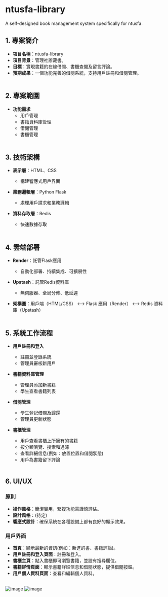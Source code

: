 # ntusfa-library
A self-designed book management system specifically for ntusfa.

## 1. 專案簡介
- **項目名稱**：ntusfa-library
- **項目背景**：管理社辦藏書。
- **目標**：實現書籍的在線借閱、書櫃查閱及留言評論。
- **預期成果**：一個功能完善的借閱系統，支持用戶註冊和借閱管理。
<br/><br/>

## 2. 專案範圍
- **功能需求**
  - 用戶管理
  - 書籍資料庫管理
  - 借閱管理
  - 書櫃管理
<br/><br/>

## 3. 技術架構
- **表示層**：HTML、CSS
  - 構建響應式用戶界面

- **業務邏輯層**：Python Flask
  - 處理用戶請求和業務邏輯

- **資料存取層**：Redis
  - 快速數據存取
<br/><br/>

## 4. 雲端部署
- **Render**：託管Flask應用
  - 自動化部署、持續集成、可擴展性

- **Upstash**：託管Redis資料庫
  - 無伺服器、全局分佈、低延遲
 
- **架構圖**：用戶端（HTML/CSS） <--> Flask 應用（Render） <--> Redis 資料庫（Upstash）
<br/><br/>

## 5. 系統工作流程
- **用戶註冊和登入**
  - 註冊並登錄系統
  - 管理員審核新用戶

- **書籍資料庫管理**
  - 管理員添加新書籍
  - 學生查看書籍列表

- **借閱管理**
  - 學生登記借閱及歸還
  - 管理員更新狀態

- **書櫃管理**
  - 用戶查看書櫃上所擁有的書籍 
  - 按分類瀏覽、搜索和過濾 
  - 查看詳細信息(例如：放置位置和借閱狀態)
  - 用戶為書籍留下評論 
<br/><br/>

## 6. UI/UX
### 原則
- **操作風格**：簡潔實用，繁複功能需謹慎評估。
- **設計風格**：(待定)
- **響應式設計**：確保系統在各種設備上都有良好的顯示效果。

### 用戶界面
- **首頁**：顯示最新的資訊(例如：新進的書、書籍評論)。
- **用戶註冊和登入頁面**：註冊和登入。
- **書櫃主頁**：點入書櫃即可瀏覽書籍，並設有搜尋欄位。
- **書籍詳情頁面**：顯示書籍詳細信息和借閱狀態，提供借閱按鈕。
- **用戶個人資料頁面**：查看和編輯個人資料。
<br/><br/>

![image](https://github.com/user-attachments/assets/3a4f3376-dd7f-42ad-9ac8-87c06e4f1fbb)
![image](https://github.com/user-attachments/assets/a4b6c69f-387b-4005-99ee-afb66455f71a)
